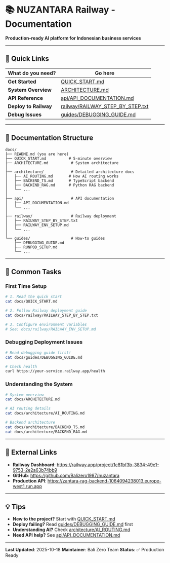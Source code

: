 # 📚 NUZANTARA Railway - Documentation

**Production-ready AI platform for Indonesian business services**

---

## 🚀 Quick Links

| What do you need? | Go here |
|-------------------|---------|
| **Get Started** | [QUICK_START.md](QUICK_START.md) |
| **System Overview** | [ARCHITECTURE.md](ARCHITECTURE.md) |
| **API Reference** | [api/API_DOCUMENTATION.md](api/API_DOCUMENTATION.md) |
| **Deploy to Railway** | [railway/RAILWAY_STEP_BY_STEP.txt](railway/RAILWAY_STEP_BY_STEP.txt) |
| **Debug Issues** | [guides/DEBUGGING_GUIDE.md](guides/DEBUGGING_GUIDE.md) |

---

## 📁 Documentation Structure

```
docs/
├── README.md (you are here)
├── QUICK_START.md          # 5-minute overview
├── ARCHITECTURE.md          # System architecture
│
├── architecture/            # Detailed architecture docs
│   ├── AI_ROUTING.md       # How AI routing works
│   ├── BACKEND_TS.md       # TypeScript backend
│   ├── BACKEND_RAG.md      # Python RAG backend
│   └── ...
│
├── api/                     # API documentation
│   ├── API_DOCUMENTATION.md
│   └── ...
│
├── railway/                 # Railway deployment
│   ├── RAILWAY_STEP_BY_STEP.txt
│   ├── RAILWAY_ENV_SETUP.md
│   └── ...
│
└── guides/                  # How-to guides
    ├── DEBUGGING_GUIDE.md
    ├── RUNPOD_SETUP.md
    └── ...
```

---

## 🎯 Common Tasks

### First Time Setup
```bash
# 1. Read the quick start
cat docs/QUICK_START.md

# 2. Follow Railway deployment guide
cat docs/railway/RAILWAY_STEP_BY_STEP.txt

# 3. Configure environment variables
# See: docs/railway/RAILWAY_ENV_SETUP.md
```

### Debugging Deployment Issues
```bash
# Read debugging guide first!
cat docs/guides/DEBUGGING_GUIDE.md

# Check health
curl https://your-service.railway.app/health
```

### Understanding the System
```bash
# System overview
cat docs/ARCHITECTURE.md

# AI routing details
cat docs/architecture/AI_ROUTING.md

# Backend architecture
cat docs/architecture/BACKEND_TS.md
cat docs/architecture/BACKEND_RAG.md
```

---

## 🔗 External Links

- **Railway Dashboard**: https://railway.app/project/1c81bf3b-3834-49e1-9753-2e2a63b74bb9
- **GitHub**: https://github.com/Balizero1987/nuzantara
- **Production API**: https://zantara-rag-backend-1064094238013.europe-west1.run.app

---

## 💡 Tips

- **New to the project?** Start with [QUICK_START.md](QUICK_START.md)
- **Deploy failing?** Read [guides/DEBUGGING_GUIDE.md](guides/DEBUGGING_GUIDE.md) first
- **Understanding AI?** Check [architecture/AI_ROUTING.md](architecture/AI_ROUTING.md)
- **Need API help?** See [api/API_DOCUMENTATION.md](api/API_DOCUMENTATION.md)

---

**Last Updated**: 2025-10-18
**Maintainer**: Bali Zero Team
**Status**: ✅ Production Ready
